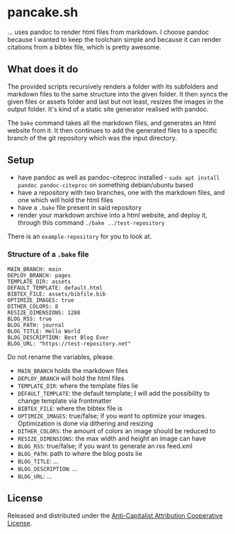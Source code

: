 # pancake.sh
... uses pandoc to render html files from markdown. I choose pandoc because I wanted to keep the toolchain simple and because it can render citations from a bibtex file, which is pretty awesome.

## What does it do
The provided scripts recursively renders a folder with its subfolders and markdown files to the same structure into the given folder. It then syncs the given files or assets folder and last but not least, resizes the images in the output folder. It's kind of a static site generator realised with pandoc.

The `bake` command takes all the markdown files, and generates an html website from it. It then continues to add the generated files to a specific branch of the git repository which was the input directory.

## Setup
- have pandoc as well as pandoc-citeproc installed - `sudo apt install pandoc pandoc-citeproc` on something debian/ubuntu based
- have a repository with two branches, one with the markdown files, and one which will hold the html files
- have a `.bake` file present in said repository
- render your markdown archive into a html website, and deploy it, through this command `./bake ../test-repository`

There is an `example-repository` for you to look at.

### Structure of a `.bake` file
```
MAIN_BRANCH: main
DEPLOY_BRANCH: pages
TEMPLATE_DIR: assets
DEFAULT_TEMPLATE: default.html
BIBTEX_FILE: assets/bibfile.bib
OPTIMIZE_IMAGES: true
DITHER_COLORS: 8
RESIZE_DIMENSIONS: 1280
BLOG_RSS: true
BLOG_PATH: journal
BLOG_TITLE: Hello World
BLOG_DESCRIPTION: Best Blog Ever
BLOG_URL: "https://test-repository.net"
```
Do not rename the variables, please.

- `MAIN_BRANCH` holds the markdown files
- `DEPLOY_BRANCH` will hold the html files
- `TEMPLATE_DIR`: where the template files lie
- `DEFAULT_TEMPLATE`: the default template; I will add the possibility to change template via frontmatter
- `BIBTEX_FILE`: where the bibtex file is
- `OPTIMIZE_IMAGES`: true/false; if you want to optimize your images. Optimization is done via dithering and resizing
- `DITHER_COLORS`: the amount of colors an image should be reduced to
- `RESIZE_DIMENSIONS`: the max width and height an image can have
- `BLOG_RSS`: true/false; if you want to generate an rss feed.xml
- `BLOG_PATH`: path to where the blog posts lie
- `BLOG_TITLE`: …
- `BLOG_DESCRIPTION`: …
- `BLOG_URL`: …

## License
Released and distributed under the [Anti-Capitalist Attribution Cooperative License](https://noroadhome.itch.io/acaclicense).
